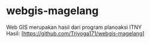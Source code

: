 # webgis-magelang
Web GIS merupakan hasil dari program planoaksi ITNY  
Hasil: [https://github.com/Triyoga171/webgis-magelang]